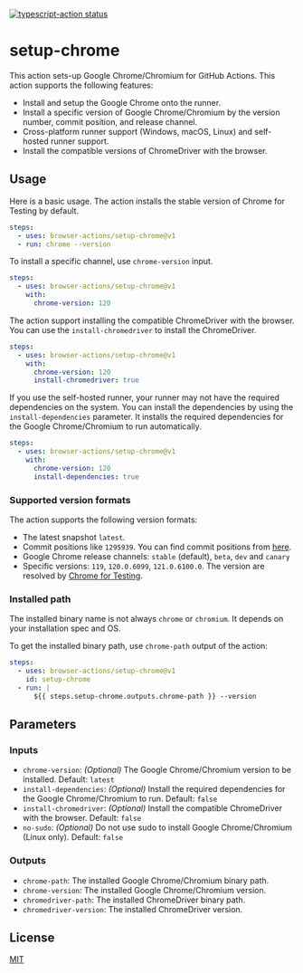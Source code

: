 <p>
  <a href="https://github.com/browser-actions/setup-chrome/actions"><img alt="typescript-action status" src="https://github.com/browser-actions/setup-chrome/workflows/build-test/badge.svg"></a>
</p>

# setup-chrome

This action sets-up Google Chrome/Chromium for GitHub Actions. This action supports the following features:

- Install and setup the Google Chrome onto the runner.
- Install a specific version of Google Chrome/Chromium by the version number, commit position, and release channel.
- Cross-platform runner support (Windows, macOS, Linux) and self-hosted runner support.
- Install the compatible versions of ChromeDriver with the browser.

## Usage

Here is a basic usage.
The action installs the stable version of Chrome for Testing by default.

```yaml
steps:
  - uses: browser-actions/setup-chrome@v1
  - run: chrome --version
```

To install a specific channel, use `chrome-version` input.

```yaml
steps:
  - uses: browser-actions/setup-chrome@v1
    with:
      chrome-version: 120
```

The action support installing the compatible ChromeDriver with the browser.
You can use the `install-chromedriver` to install the ChromeDriver.

```yaml
steps:
  - uses: browser-actions/setup-chrome@v1
    with:
      chrome-version: 120
      install-chromedriver: true
```

If you use the self-hosted runner, your runner may not have the required dependencies on the system.
You can install the dependencies by using the `install-dependencies` parameter.
It installs the required dependencies for the Google Chrome/Chromium to run automatically.

```yaml
steps:
  - uses: browser-actions/setup-chrome@v1
    with:
      chrome-version: 120
      install-dependencies: true
```

### Supported version formats

The action supports the following version formats:

- The latest snapshot `latest`.
- Commit positions like `1295939`.  You can find commit positions from [here][snapshots].
- Google Chrome release channels: `stable` (default), `beta`, `dev` and `canary`
- Specific versions: `119`, `120.0.6099`, `121.0.6100.0`.  The version are resolved by [Chrome for Testing][].

[Chrome for Testing]: https://googlechromelabs.github.io/chrome-for-testing/

### Installed path

The installed binary name is not always `chrome` or `chromium`.
It depends on your installation spec and OS.

To get the installed binary path, use `chrome-path` output of the action:

```yaml
steps:
  - uses: browser-actions/setup-chrome@v1
    id: setup-chrome
  - run: |
      ${{ steps.setup-chrome.outputs.chrome-path }} --version
```

## Parameters

### Inputs

- `chrome-version`: *(Optional)* The Google Chrome/Chromium version to be installed.
  Default: `latest`
- `install-dependencies`: *(Optional)* Install the required dependencies for the Google Chrome/Chromium to run.
  Default: `false`
- `install-chromedriver`: *(Optional)* Install the compatible ChromeDriver with the browser.
  Default: `false`
- `no-sudo`: *(Optional)* Do not use sudo to install Google Chrome/Chromium (Linux only).
  Default: `false`

### Outputs

- `chrome-path`: The installed Google Chrome/Chromium binary path.
- `chrome-version`: The installed Google Chrome/Chromium version.
- `chromedriver-path`: The installed ChromeDriver binary path.
- `chromedriver-version`: The installed ChromeDriver version.

[snapshots]: https://commondatastorage.googleapis.com/chromium-browser-snapshots/index.html

## License

[MIT](LICENSE)
